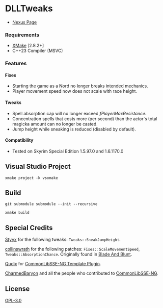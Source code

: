 # DLLTweaks

* [Nexus Page](https://www.nexusmods.com/skyrimspecialedition/mods/44044)

### Requirements

* [XMake](https://xmake.io/) [2.8.2+]
* C++23 Compiler (MSVC)

### Features

#### Fixes
* Starting the game as a Nord no longer breaks intended mechanics.
* Player movement speed now does not scale with race height.

#### Tweaks
* Spell absorption cap will no longer exceed *fPlayerMaxResistance*.
* Concentration spells that costs more (per second) than the actor's total magicka amount can no longer be casted.
* Jump height while sneaking is reduced (disabled by default).

#### Compatibility
* Tested on Skyrim Special Edition 1.5.97.0 and 1.6.1170.0

## Visual Studio Project
```
xmake project -k vsxmake
```

## Build
```
git submodule submodule --init --recursive

xmake build
```

## Special Credits
[Styyx](https://github.com/Styyx1) for the following tweaks: `Tweaks::SneakJumpHeight`.

[collinswrath](https://github.com/colinswrath) for the following patches: `Fixes::ScaleMovementSpeed`, `Tweaks::AbsorptionChance`. Originally found in [Blade And Blunt](https://github.com/colinswrath/BladeAndBlunt).

[Qudix](https://github.com/Qudix) for [CommonLibSSE-NG Template Plugin](https://github.com/Qudix/template-commonlibsse-ng).

[CharmedBaryon](https://github.com/CharmedBaryon) and all the people who contributed to [CommonLibSSE-NG](https://github.com/CharmedBaryon/CommonLibSSE-NG).

## License
[GPL-3.0](LICENSE)
